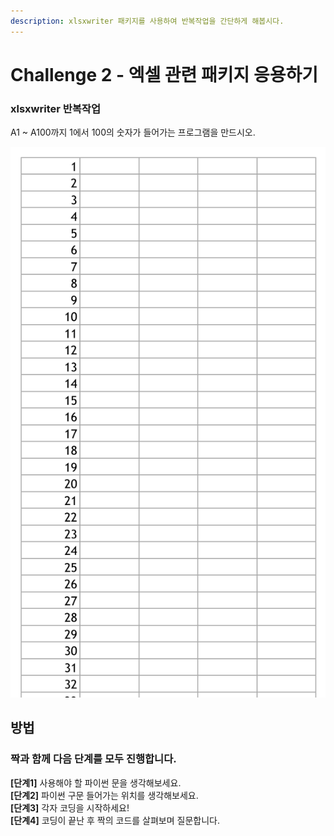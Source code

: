 ```yaml
---
description: xlsxwriter 패키지를 사용하여 반복작업을 간단하게 해봅시다.
---
```


# Challenge 2 - 엑셀 관련 패키지 응용하기

### xlsxwriter 반복작업

A1 ~ A100까지 1에서 100의 숫자가 들어가는 프로그램을 만드시오.

![practice\_xlsxwriter.py &#xACB0;&#xACFC;](../../.gitbook/assets/image%20%289%29.png)

## 방법 <a id="undefined-1"></a>

### **짝과 함께 다음 단계를 모두 진행합니다.** <a id="undefined-3"></a>

**\[단계1\]** 사용해야 할 파이썬 문을 생각해보세요.  
**\[단계2\]** 파이썬 구문 들어가는 위치를 생각해보세요.  
**\[단계3\]** 각자 코딩을 시작하세요!  
**\[단계4\]** 코딩이 끝난 후 짝의 코드를 살펴보며 질문합니다.

